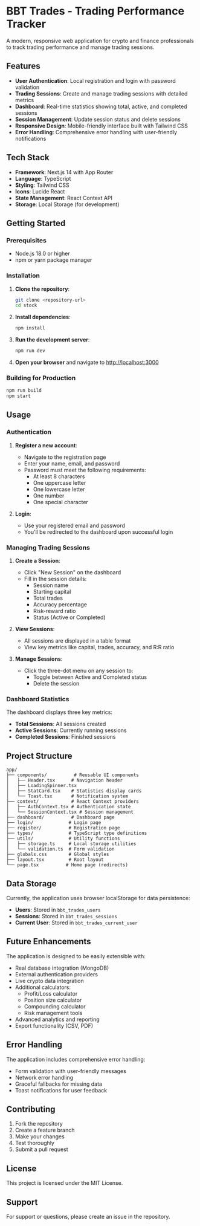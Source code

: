# BBT Trades - Trading Performance Tracker

A modern, responsive web application for crypto and finance professionals to track trading performance and manage trading sessions.

## Features

- **User Authentication**: Local registration and login with password validation
- **Trading Sessions**: Create and manage trading sessions with detailed metrics
- **Dashboard**: Real-time statistics showing total, active, and completed sessions
- **Session Management**: Update session status and delete sessions
- **Responsive Design**: Mobile-friendly interface built with Tailwind CSS
- **Error Handling**: Comprehensive error handling with user-friendly notifications

## Tech Stack

- **Framework**: Next.js 14 with App Router
- **Language**: TypeScript
- **Styling**: Tailwind CSS
- **Icons**: Lucide React
- **State Management**: React Context API
- **Storage**: Local Storage (for development)

## Getting Started

### Prerequisites

- Node.js 18.0 or higher
- npm or yarn package manager

### Installation

1. **Clone the repository**:
   ```bash
   git clone <repository-url>
   cd stock
   ```

2. **Install dependencies**:
   ```bash
   npm install
   ```

3. **Run the development server**:
   ```bash
   npm run dev
   ```

4. **Open your browser** and navigate to [http://localhost:3000](http://localhost:3000)

### Building for Production

```bash
npm run build
npm start
```

## Usage

### Authentication

1. **Register a new account**:
   - Navigate to the registration page
   - Enter your name, email, and password
   - Password must meet the following requirements:
     - At least 8 characters
     - One uppercase letter
     - One lowercase letter
     - One number
     - One special character

2. **Login**:
   - Use your registered email and password
   - You'll be redirected to the dashboard upon successful login

### Managing Trading Sessions

1. **Create a Session**:
   - Click "New Session" on the dashboard
   - Fill in the session details:
     - Session name
     - Starting capital
     - Total trades
     - Accuracy percentage
     - Risk-reward ratio
     - Status (Active or Completed)

2. **View Sessions**:
   - All sessions are displayed in a table format
   - View key metrics like capital, trades, accuracy, and R:R ratio

3. **Manage Sessions**:
   - Click the three-dot menu on any session to:
     - Toggle between Active and Completed status
     - Delete the session

### Dashboard Statistics

The dashboard displays three key metrics:
- **Total Sessions**: All sessions created
- **Active Sessions**: Currently running sessions
- **Completed Sessions**: Finished sessions

## Project Structure

```
app/
├── components/          # Reusable UI components
│   ├── Header.tsx      # Navigation header
│   ├── LoadingSpinner.tsx
│   ├── StatCard.tsx    # Statistics display cards
│   └── Toast.tsx       # Notification system
├── context/            # React Context providers
│   ├── AuthContext.tsx # Authentication state
│   └── SessionContext.tsx # Session management
├── dashboard/          # Dashboard page
├── login/             # Login page
├── register/          # Registration page
├── types/             # TypeScript type definitions
├── utils/             # Utility functions
│   ├── storage.ts     # Local storage utilities
│   └── validation.ts  # Form validation
├── globals.css        # Global styles
├── layout.tsx         # Root layout
└── page.tsx          # Home page (redirects)
```

## Data Storage

Currently, the application uses browser localStorage for data persistence:
- **Users**: Stored in `bbt_trades_users`
- **Sessions**: Stored in `bbt_trades_sessions`
- **Current User**: Stored in `bbt_trades_current_user`

## Future Enhancements

The application is designed to be easily extensible with:
- Real database integration (MongoDB)
- External authentication providers
- Live crypto data integration
- Additional calculators:
  - Profit/Loss calculator
  - Position size calculator
  - Compounding calculator
  - Risk management tools
- Advanced analytics and reporting
- Export functionality (CSV, PDF)

## Error Handling

The application includes comprehensive error handling:
- Form validation with user-friendly messages
- Network error handling
- Graceful fallbacks for missing data
- Toast notifications for user feedback

## Contributing

1. Fork the repository
2. Create a feature branch
3. Make your changes
4. Test thoroughly
5. Submit a pull request

## License

This project is licensed under the MIT License.

## Support

For support or questions, please create an issue in the repository.